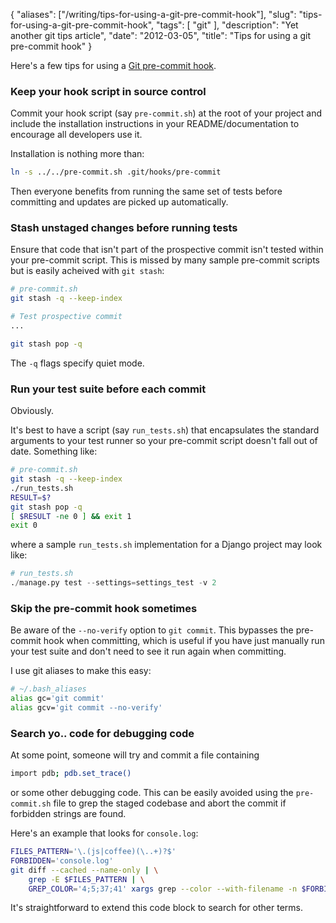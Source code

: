 {
    "aliases": ["/writing/tips-for-using-a-git-pre-commit-hook"],
    "slug": "tips-for-using-a-git-pre-commit-hook",
    "tags": [
        "git"
    ],
    "description": "Yet another git tips article",
    "date": "2012-03-05",
    "title": "Tips for using a git pre-commit hook"
}

Here's a few tips for using a [Git pre-commit
hook](http://git-scm.com/book/en/v2/Customizing-Git-Git-Hooks).

### Keep your hook script in source control

Commit your hook script (say `pre-commit.sh`) at the root of your
project and include the installation instructions in your
README/documentation to encourage all developers use it.

Installation is nothing more than:

``` bash
ln -s ../../pre-commit.sh .git/hooks/pre-commit
```

Then everyone benefits from running the same set of tests before
committing and updates are picked up automatically.

### Stash unstaged changes before running tests

Ensure that code that isn't part of the prospective commit isn't tested
within your pre-commit script. This is missed by many sample pre-commit
scripts but is easily acheived with `git stash`:

``` bash
# pre-commit.sh
git stash -q --keep-index

# Test prospective commit
...

git stash pop -q
```

The `-q` flags specify quiet mode.

### Run your test suite before each commit

Obviously.

It's best to have a script (say `run_tests.sh`) that encapsulates the
standard arguments to your test runner so your pre-commit script doesn't
fall out of date. Something like:

``` bash
# pre-commit.sh
git stash -q --keep-index
./run_tests.sh
RESULT=$?
git stash pop -q
[ $RESULT -ne 0 ] && exit 1
exit 0
```

where a sample `run_tests.sh` implementation for a Django project may
look like:

``` python
# run_tests.sh
./manage.py test --settings=settings_test -v 2
```

### Skip the pre-commit hook sometimes

Be aware of the `--no-verify` option to `git commit`. This bypasses the
pre-commit hook when committing, which is useful if you have just
manually run your test suite and don't need to see it run again when
committing.

I use git aliases to make this easy:

``` bash
# ~/.bash_aliases
alias gc='git commit'
alias gcv='git commit --no-verify'
```

### Search yo.. code for debugging code

At some point, someone will try and commit a file containing

``` bash
import pdb; pdb.set_trace()
```

or some other debugging code. This can be easily avoided using the
`pre-commit.sh` file to grep the staged codebase and abort the commit if
forbidden strings are found.

Here's an example that looks for `console.log`:

``` bash
FILES_PATTERN='\.(js|coffee)(\..+)?$'
FORBIDDEN='console.log'
git diff --cached --name-only | \
    grep -E $FILES_PATTERN | \
    GREP_COLOR='4;5;37;41' xargs grep --color --with-filename -n $FORBIDDEN && echo 'COMMIT REJECTED Found "$FORBIDDEN" references. Please remove them before commiting' && exit 1
```

It's straightforward to extend this code block to search for other
terms.
